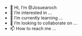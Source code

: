 - 👋 Hi, I’m @Josuearoch
- 👀 I’m interested in ...
- 🌱 I’m currently learning ...
- 💞️ I’m looking to collaborate on ...
- 📫 How to reach me ...

<!---
Josuearoch/Josuearoch is a ✨ special ✨ repository because its `README.md` (this file) appears on your GitHub profile.
You can click the Preview link to take a look at your changes.
--->
